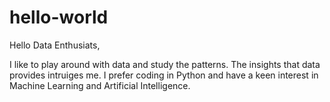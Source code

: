 # hello-world

Hello Data Enthusiats,

I like to play around with data and study the patterns. The insights that data provides intruiges me. I prefer coding in Python and have a keen interest in Machine Learning and Artificial Intelligence.
